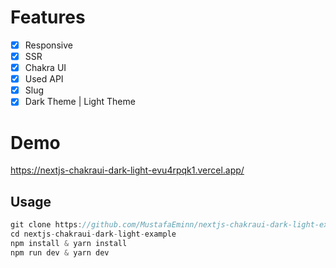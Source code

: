 # Features
- [x] Responsive
- [x] SSR
- [x] Chakra UI
- [x] Used API
- [x] Slug
- [x] Dark Theme | Light Theme

# Demo

https://nextjs-chakraui-dark-light-evu4rpqk1.vercel.app/


## Usage

```javascript
git clone https://github.com/MustafaEminn/nextjs-chakraui-dark-light-example.git
cd nextjs-chakraui-dark-light-example
npm install & yarn install
npm run dev & yarn dev
```

